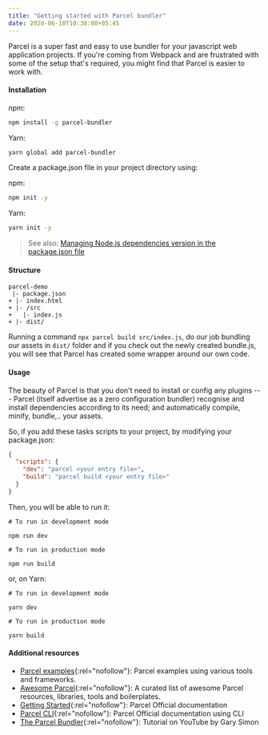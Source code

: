 ```yaml
---
title: "Getting started with Parcel bundler"
date: 2020-06-10T10:30:00+05:45
---
```


Parcel is a super fast and easy to use bundler for your javascript web application projects. If you're coming from Webpack and are frustrated with some of the setup that's required, you might find that Parcel is easier to work with.

#### Installation

npm:

```bash
npm install -g parcel-bundler
```

Yarn:

```bash
yarn global add parcel-bundler
```

Create a package.json file in your project directory using:

npm:

```bash
npm init -y
```

Yarn:

```bash
yarn init -y
```

> See also: [Managing Node.js dependencies version in the package.json file](/managing-dependencies-in-the-package-json-file/)

#### Structure

```text
parcel-demo
 |- package.json
+ |- index.html
+ |- /src
+   |- index.js
+ |- dist/
```

Running a command `npx parcel build src/index.js`, do our job bundling our assets in `dist/` folder and if you check out the newly created bundle.js, you will see that Parcel has created some wrapper around our own code.

#### Usage

The beauty of Parcel is that you don't need to install or config any plugins --- Parcel (itself advertise as a zero configuration bundler) recognise and install dependencies according to its need; and automatically compile, minify, bundle,.. your assets.

So, if you add these tasks scripts to your project, by modifying your package.json:

```json
{
  "scripts": {
    "dev": "parcel <your entry file>",
    "build": "parcel build <your entry file>"
  }
}
```

Then, you will be able to run it:

```text
# To run in development mode

npm run dev

# To run in production mode

npm run build
```

or, on Yarn:

```text
# To run in development mode

yarn dev

# To run in production mode

yarn build
```

#### Additional resources

- [Parcel examples](https://github.com/parcel-bundler/examples){:rel="nofollow"}: Parcel examples using various tools and frameworks.
- [Awesome Parcel](https://github.com/parcel-bundler/awesome-parcel){:rel="nofollow"}: A curated list of awesome Parcel resources, libraries, tools and boilerplates.
- [Getting Started](https://parceljs.org/getting_started.html){:rel="nofollow"}: Parcel Official documentation
- [Parcel CLI](https://parceljs.org/cli.html){:rel="nofollow"}: Parcel Official documentation using CLI
- [The Parcel Bundler](https://youtu.be/OK6akGZCC88){:rel="nofollow"}: Tutorial on YouTube by Gary Simon
